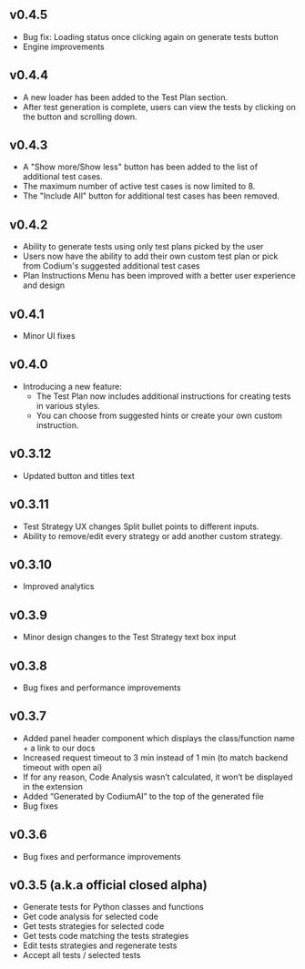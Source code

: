 ## v0.4.5
- Bug fix: Loading status once clicking again on generate tests button
- Engine improvements 

## v0.4.4
- A new loader has been added to the Test Plan section.
- After test generation is complete, users can view the tests by clicking on the button and scrolling down.

## v0.4.3
- A "Show more/Show less" button has been added to the list of additional test cases.
- The maximum number of active test cases is now limited to 8.
- The "Include All" button for additional test cases has been removed.

## v0.4.2
- Ability to generate tests using only test plans picked by the user
- Users now have the ability to add their own custom test plan or pick from Codium's suggested additional test cases
- Plan Instructions Menu has been improved with a better user experience and design

## v0.4.1
- Minor UI fixes

## v0.4.0
- Introducing a new feature:
  - The Test Plan now includes additional instructions for creating tests in various styles.
  - You can choose from suggested hints or create your own custom instruction.

## v0.3.12
 - Updated button and titles text

## v0.3.11
 - Test Strategy UX changes Split bullet points to different inputs. 
 - Ability to remove/edit every strategy or add another custom strategy.

## v0.3.10
 - Improved analytics 

## v0.3.9
  - Minor design changes to the Test Strategy text box input

## v0.3.8
  - Bug fixes and performance improvements

## v0.3.7
  - Added panel header component which displays the class/function name + a link to our docs
  - Increased request timeout to 3 min instead of 1 min (to match backend timeout with open ai)
  - If for any reason, Code Analysis wasn’t calculated, it won’t be displayed in the extension
  - Added “Generated by CodiumAI” to the top of the generated file
  - Bug fixes

## v0.3.6 
  - Bug fixes and performance improvements

## v0.3.5 (a.k.a official closed alpha)
  - Generate tests for Python classes and functions
  - Get code analysis for selected code
  - Get tests strategies for selected code
  - Get tests code matching the tests strategies
  - Edit tests strategies and regenerate tests
  - Accept all tests / selected tests
